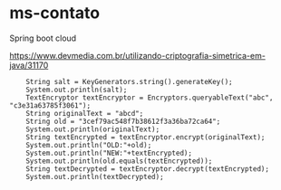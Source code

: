 # ms-contato
Spring boot cloud


https://www.devmedia.com.br/utilizando-criptografia-simetrica-em-java/31170


		String salt = KeyGenerators.string().generateKey();
		System.out.println(salt);
		TextEncryptor textEncryptor = Encryptors.queryableText("abc", "c3e31a63785f3061");
		String originalText = "abcd";
		String old = "3cef79ac548f7b38612f3a36ba72ca64";
		System.out.println(originalText);
		String textEncrypted = textEncryptor.encrypt(originalText);
		System.out.println("OLD:"+old);
		System.out.println("NEW:"+textEncrypted);
		System.out.println(old.equals(textEncrypted));
		String textDecrypted = textEncryptor.decrypt(textEncrypted);
		System.out.println(textDecrypted);
